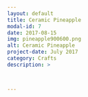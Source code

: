 ```yaml
---
layout: default
title: Ceramic Pineapple
modal-id: 7
date: 2017-08-15
img: pineapple900600.png
alt: Ceramic Pineapple
project-date: July 2017
category: Crafts
description: >



---
```

